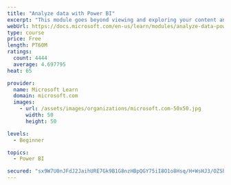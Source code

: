 ```yaml
---
title: "Analyze data with Power BI"
excerpt: "This module goes beyond viewing and exploring your content and explains how to interact with it by working with reports and dashboards to uncover and share new business insights."
webUrl: https://docs.microsoft.com/en-us/learn/modules/analyze-data-power-bi/
type: course
price: Free
length: PT60M
ratings:
  count: 4444
  average: 4.697795
heat: 65

provider:
  name: Microsoft Learn
  domain: microsoft.com
  images:
    - url: /assets/images/organizations/microsoft.com-50x50.jpg
      width: 50
      height: 50

levels:
  - Beginner

topics:
  - Power BI

secured: "sx9W7U0nJFdJ2JaihURE7Gk9B1G8nzHBpQGY75iI8O1o8Hsq/H+WsHJ3/OZSh6UKs+7DE0jWxm6RSzwRbUW/cNrC2/S7DOZQwquCvN/M6xKYBzJXUXmhEtLHBzcrA9cjW3JQvwTgG3tXu4PfOj5c4W/gl+IY+EY7UN8xhBIWb2Xrt3UBoOV7thDzmvlz51uNnePA5+r7vOb9N1899p8OPQf5mOOeWSFgL+jWgGtwgDLgLJEkb8D9bRekqzbwaC2nFGmIV+YiLvr15BH40b1UJ4YewzOA+QtnAxSnx0yomN7ydAO7pdkfAyc0Igl4mBlB5+qg8FCvivMp3qJXS5Wah5tqHMuSpSWPdCoQb+cbvzH6+33OYUM6MGa1IBf+3qeR+Ks3lABk9Zci/xuJsPaLqQ==;JBN2QgIB2EOifbU3C5313Q=="
---
```


